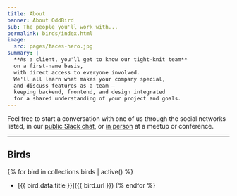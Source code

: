 ```yaml
---
title: About
banner: About OddBird
sub: The people you'll work with...
permalink: birds/index.html
image:
  src: pages/faces-hero.jpg
summary: |
  **As a client, you'll get to know our tight-knit team**
  on a first-name basis,
  with direct access to everyone involved.
  We'll all learn what makes your company special,
  and discuss features as a team –
  keeping backend, frontend, and design integrated
  for a shared understanding of your project and goals.
---
```


Feel free to start a conversation with one of us
through the social networks listed,
in our [public Slack chat][slack],
or [in person][meetup] at a meetup or conference.

[slack]: http://friends.oddbird.net
[meetup]: /services/speaking/

------

## Birds

{% for bird in collections.birds | active() %}
- [{{ bird.data.title }}]({{ bird.url }})
{% endfor %}
